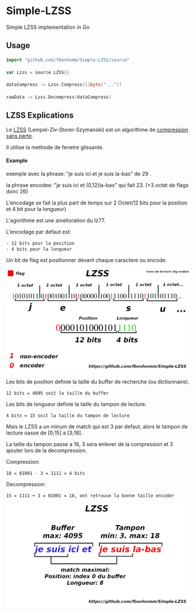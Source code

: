 # Simple-LZSS

Simple LZSS implementation in Go

## Usage
```go
import "github.com/fbonhomm/Simple-LZSS/source"

var Lzss = source.LZSS{}

dataCompress := Lzss.Compress([]byte("..."))

rawData := Lzss.Decompress(dataCompress)
```

## LZSS Explications

Le [LZSS](https://fr.wikipedia.org/wiki/LZSS) (Lempel-Ziv-Storer-Szymanski) est un algorithme de [compression sans perte](https://fr.wikipedia.org/wiki/Algorithme_de_compression_sans_perte).

Il utilise la methode de fenetre glissante.

#### Example
exemple avec la phrase: "je suis ici et je suis la-bas" de 29 .

la phrase encodee: "je suis ici et (0,12)la-bas" qui fait 23. (+3 octet de flags donc 26)

L'encodage se fait la plus part de temps sur 2 Octet(12 bits pour la position et 4 bit pour la longueur) 

L'agorithme est une amelioration du lz77.

L'encodage par defaut est:

    - 12 bits pour la position
    - 4 bits pour la longueur

Un bit de flag est positionner devant chaque caractere ou encode.

![alt tag](image.png)


Les bits de position definie la taille du buffer de recherche (ou dictionnaire).
```
12 bits = 4095 soit la taille du buffer
```

Les bits de longueur definie la taille du tampon de lecture.
```
4 bits = 15 soit la taille du tampon de lecture
```
Mais le LZSS a un minum de match qui est 3 par defaut, alors le tampon de lecture oasse de [0;15] a [3;18].

La taille du tampon passe a 18, 3 sera enlever de la compression et 3 ajouter lors de la decompression.

Compression:
```
18 = 01001 - 3 = 1111 = 4 bits 
```

Decompression:
```
15 = 1111 + 3 = 01001 = 18, ont retrouve la bonne taille encoder 
```

![alt tag](image1.png)
